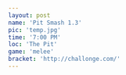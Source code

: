 ```yaml
---
layout: post
name: 'Pit Smash 1.3'
pic: 'temp.jpg'
time: '7:00 PM'
loc: 'The Pit'
game: 'melee'
bracket: 'http://challonge.com/'
---
```

